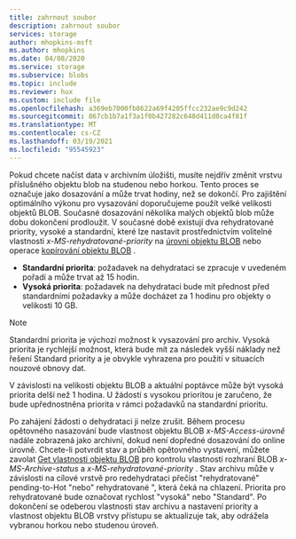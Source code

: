 ```yaml
---
title: zahrnout soubor
description: zahrnout soubor
services: storage
author: mhopkins-msft
ms.author: mhopkins
ms.date: 04/08/2020
ms.service: storage
ms.subservice: blobs
ms.topic: include
ms.reviewer: hux
ms.custom: include file
ms.openlocfilehash: a369eb7000fb8622a69f4205ffcc232ae9c9d242
ms.sourcegitcommit: 867cb1b7a1f3a1f0b427282c648d411d0ca4f81f
ms.translationtype: MT
ms.contentlocale: cs-CZ
ms.lasthandoff: 03/19/2021
ms.locfileid: "95545923"
---
```

Pokud chcete načíst data v archivním úložišti, musíte nejdřív změnit vrstvu příslušného objektu blob na studenou nebo horkou. Tento proces se označuje jako dosazování a může trvat hodiny, než se dokončí. Pro zajištění optimálního výkonu pro vysazování doporučujeme použít velké velikosti objektů BLOB. Současné dosazování několika malých objektů blob může dobu dokončení prodloužit. V současné době existují dva rehydratované priority, vysoké a standardní, které lze nastavit prostřednictvím volitelné vlastnosti *x-MS-rehydratované-priority* na [úrovni objektu BLOB](/rest/api/storageservices/set-blob-tier) nebo operace [kopírování objektu BLOB](/rest/api/storageservices/copy-blob) .

* **Standardní priorita**: požadavek na dehydrataci se zpracuje v uvedeném pořadí a může trvat až 15 hodin.
* **Vysoká priorita**: požadavek na dehydrataci bude mít přednost před standardními požadavky a může docházet za 1 hodinu pro objekty o velikosti 10 GB. 

> [!NOTE]
> Standardní priorita je výchozí možnost k vysazování pro archiv. Vysoká priorita je rychlejší možnost, která bude mít za následek vyšší náklady než řešení Standard priority a je obvykle vyhrazena pro použití v situacích nouzové obnovy dat.
>
> V závislosti na velikosti objektu BLOB a aktuální poptávce může být vysoká priorita delší než 1 hodina. U žádostí s vysokou prioritou je zaručeno, že bude upřednostněna priorita v rámci požadavků na standardní prioritu.

Po zahájení žádosti o dehydrataci ji nelze zrušit. Během procesu opětovného nasazování bude vlastnost objektu BLOB *x-MS-Access-úrovně* nadále zobrazená jako archivní, dokud není dopředné dosazování do online úrovně. Chcete-li potvrdit stav a průběh opětovného vystavení, můžete zavolat [Get vlastnosti objektu BLOB](/rest/api/storageservices/get-blob-properties) pro kontrolu vlastností rozhraní BLOB *x-MS-Archive-status* a *x-MS-rehydratované-priority* . Stav archivu může v závislosti na cílové vrstvě pro redehydrataci přečíst "rehydratované" pending-to-Hot "nebo" rehydratované ", která čeká na chlazení. Priorita pro rehydratované bude označovat rychlost "vysoká" nebo "Standard". Po dokončení se odeberou vlastnosti stav archivu a nastavení priority a vlastnost objektu BLOB vrstvy přístupu se aktualizuje tak, aby odrážela vybranou horkou nebo studenou úroveň.